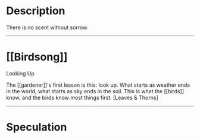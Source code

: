 # Description

There is no scent without sorrow.

---
# [[Birdsong]]

Looking Up  
  
The [[gardener]]'s first lesson is this: look up. What starts as weather ends in the world, what starts as sky ends in the soil. This is what the [[birds]] know, and the birds know most things first. [Leaves & Thorns]

---
# Speculation


